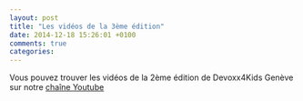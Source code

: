 ```yaml
---
layout: post
title: "Les vidéos de la 3ème édition"
date: 2014-12-18 15:26:01 +0100
comments: true
categories: 
---
```



Vous pouvez trouver les vidéos de la 2ème édition de Devoxx4Kids Genève sur notre [chaîne Youtube](https://www.youtube.com/playlist?list=PLbp2VTEYoXznPQ-CsLrLgitIPTaSD1zoN)